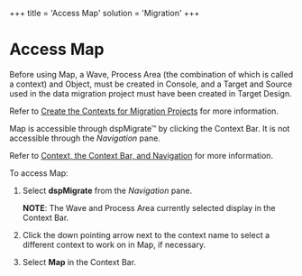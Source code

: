 +++
title = 'Access Map'
solution = 'Migration'
+++

# Access Map

Before using Map, a Wave, Process Area (the combination of which is
called a context) and Object, must be created in Console, and a Target
and Source used in the data migration project must have been created in
Target Design.

Refer to [Create the Contexts for Migration
Projects](../../Console/Use_Cases/Create_Contexts_for_Migration_Projects.htm)
for more information.

Map is accessible through dspMigrate™ by clicking the Context Bar. It is
not accessible through the *Navigation* pane.

Refer to [Context, the Context Bar, and
Navigation](../../dspMigrate/Context_Navigation.htm) for more
information.

To access Map:

1.  Select **dspMigrate** from the *Navigation* pane.
    
    **NOTE**: The Wave and Process Area currently selected display in
    the Context Bar.

2.  Click the down pointing arrow next to the context name to select a
    different context to work on in Map, if necessary.

3.  Select **Map** in the Context Bar.
